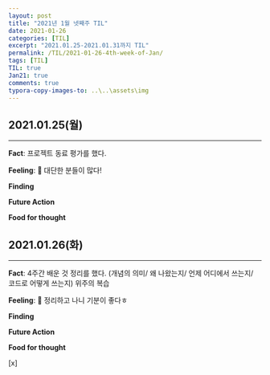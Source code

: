 ```yaml
---
layout: post
title: "2021년 1월 넷째주 TIL"
date: 2021-01-26
categories: [TIL]
excerpt: "2021.01.25-2021.01.31까지 TIL"
permalink: /TIL/2021-01-26-4th-week-of-Jan/
tags: [TIL]
TIL: true
Jan21: true
comments: true
typora-copy-images-to: ..\..\assets\img
---
```




## 2021.01.25(월)

---

**Fact**: 프로젝트 동료 평가를 했다.

**Feeling**: 🤯 대단한 분들이 많다!

**Finding**

**Future Action**

**Food for thought**



## 2021.01.26(화)

---

**Fact**: 4주간 배운 것 정리를 했다. (개념의 의미/ 왜 나왔는지/ 언제 어디에서 쓰는지/ 코드로 어떻게 쓰는지) 위주의 복습

**Feeling**: 🥳 정리하고 나니 기분이 좋다ㅎ

**Finding**

**Future Action**

**Food for thought**

[x]
